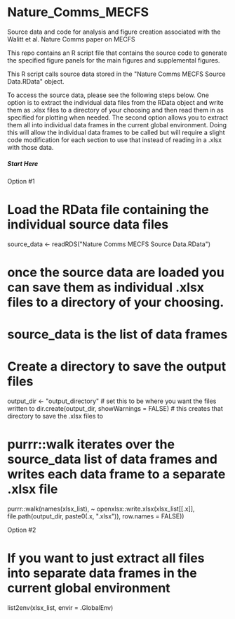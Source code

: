 # Nature_Comms_MECFS
Source data and code for analysis and figure creation associated with the Walitt et al. Nature Comms paper on MECFS

This repo contains an R script file that contains the source code to generate the specified figure panels for the main figures and supplemental figures. 

This R script calls source data stored in the "Nature Comms MECFS Source Data.RData" object. 

To access the source data, please see the following steps below. One option is to extract the individual data files from the RData object and write them as .xlsx files to a directory of your choosing and then read them in as specified for plotting when needed. The second option allows you to extract them all into individual data frames in the current global environment. Doing this will allow the individual data frames to be called but will require a slight code modification for each section to use that instead of reading in a .xlsx with those data. 

##### Start Here #####

Option #1
# Load the RData file containing the individual source data files
source_data <- readRDS("Nature Comms MECFS Source Data.RData")

# once the source data are loaded you can save them as individual .xlsx files to a directory of your choosing.
# source_data is the list of data frames
# Create a directory to save the output files
output_dir <- "output_directory" # set this to be where you want the files written to
dir.create(output_dir, showWarnings = FALSE) # this creates that directory to save the .xlsx files to

# purrr::walk iterates over the source_data list of data frames and writes each data frame to a separate .xlsx file
purrr::walk(names(xlsx_list), ~ openxlsx::write.xlsx(xlsx_list[[.x]], file.path(output_dir, paste0(.x, ".xlsx")), row.names = FALSE))

Option #2 
# If you want to just extract all files into separate data frames in the current global environment
list2env(xlsx_list, envir = .GlobalEnv)
